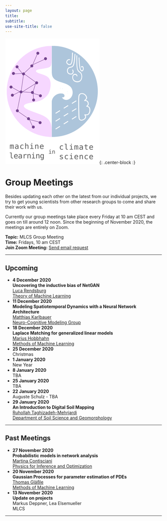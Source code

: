 ```yaml
---
layout: page
title:
subtitle:
use-site-title: false
---
```

![MLCS-Logo](/img/mlcs_logo_small.png){: .center-block :}

# Group Meetings

Besides updating each other on the latest from our individual projects,
we try to get young scientists from other research groups to come and
share their work with us. 

Currently our group meetings take place every Friday at 10 am CEST and
goes on till around 12 noon. Since the beginning of November 2020, the
meetings are entirely on Zoom. 

**Topic:** MLCS Group Meeting  
**Time:** Fridays, 10 am CEST  
**Join Zoom Meeting:** [Send email request](mailto:bedartha.goswami@uni-tuebingen.de)

***

## Upcoming
+ **4 December 2020**  
**Uncovering the inductive bias of NetGAN**  
[Luca Rendsburg](https://www.tml.cs.uni-tuebingen.de/team/rendsburg/index.php)  
[Theory of Machine Learning](https://www.tml.cs.uni-tuebingen.de/index.php)
+ **11 December 2020**  
**Modeling Spatiotemporal Dynamics with a Neural Network Architecture**  
[Matthias Karlbauer](https://uni-tuebingen.de/en/153126)  
[Neuro-Cognitive Modeling Group](https://uni-tuebingen.de/en/25369)
+ **18 December 2020**  
**Laplace Matching for generalized linear models**  
[Marius Hobbhahn](http://www.mariushobbhahn.com/)  
[Methods of Machine Learning](http://mml.inf.uni-tuebingen.de)
+ **25 December 2020**  
Christmas
+ **1 January 2020**  
New Year
+ **8 January 2020**  
TBA
+ **25 January 2020**  
TBA
+ **22 January 2020**  
Auguste Schulz - TBA
+ **29 January 2020**  
**An Introduction to Digital Soil Mapping**  
[Ruhollah Taghizadeh-Mehrjardi](https://uni-tuebingen.de/en/113420)  
[Department of Soil Science and Geomorphology](https://uni-tuebingen.de/en/104517)

***

## Past Meetings
+ **27 November 2020**  
**Probabilistic models in network analysis**  
[Martina Contisciani](https://is.tuebingen.mpg.de/person/mcontisciani)  
[Physics for Inference and Optimization](https://www.cdebacco.com/)
+ **20 November 2020**  
**Gaussian Processes for parameter estimation of PDEs**  
[Thomas Gläßle](https://github.com/coldfix/)  
[Methods of Machine Learning](http://mml.inf.uni-tuebingen.de)
+ **13 November 2020**  
**Update on projects**  
Markus Deppner, Lea Elsemueller  
MLCS

***

